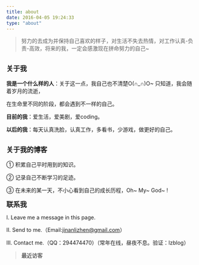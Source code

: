 ```yaml
---
title: about
date: 2016-04-05 19:24:33
type: "about"
---
```


> <div>努力的去成为并保持自己喜欢的样子，对生活不失去热情，对工作认真-负责-高效，将来的我，一定会感激现在拼命努力的自己~</div>


<font size="4">**关于我**</font>
----------

**我是一个什么样的人**：关于这一点，我自己也不清楚O(∩_∩)O~ 只知道，我会随着岁月的流逝，

在生命里不同的阶段，都会遇到不一样的自己。

**目前的我**：爱生活，爱美剧，爱coding。

**以后的我**：每天认真洗脸，认真工作，多看书，少游戏，做更好的自己。

<font size="4">**关于我的博客**</font>
----------
① 积累自己平时用到的知识。

② 记录自己不断学习的足迹。

③ 在未来的某一天，不小心看到自己的成长历程，Oh~ My~ God~ !

<font size="4">**联系我**</font>

Ⅰ. Leave me a message in this page.

Ⅱ. Send to me.（Email:jinanlizhen@gmail.com）

Ⅲ. Contact me.（QQ：294474470）（常年在线，昼夜不息。验证：lzblog）



  >**最近访客**
<div class="ds-recent-visitors" data-num-items="33" data-avatar-size="42" id="ds-recent-visitors"></div>
